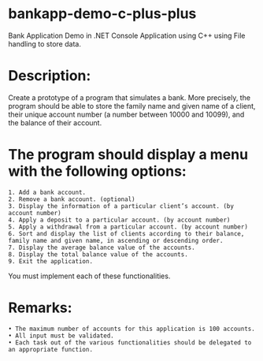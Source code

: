 # bankapp-demo-c-plus-plus
Bank Application Demo in .NET Console Application using C++ using File handling to store data.

# Description:
Create a prototype of a program that simulates a bank. More precisely, the program should be able to store the family name and given name of a client, their unique account number (a number between 10000 and 10099), and the balance of their account.
# The program should display a menu with the following options:
    1. Add a bank account.
    2. Remove a bank account. (optional)
    3. Display the information of a particular client’s account. (by account number)
    4. Apply a deposit to a particular account. (by account number)
    5. Apply a withdrawal from a particular account. (by account number)
    6. Sort and display the list of clients according to their balance, family name and given name, in ascending or descending order.
    7. Display the average balance value of the accounts.
    8. Display the total balance value of the accounts.
    9. Exit the application.

You must implement each of these functionalities.

# Remarks:
    • The maximum number of accounts for this application is 100 accounts.
    • All input must be validated.
    • Each task out of the various functionalities should be delegated to an appropriate function.
